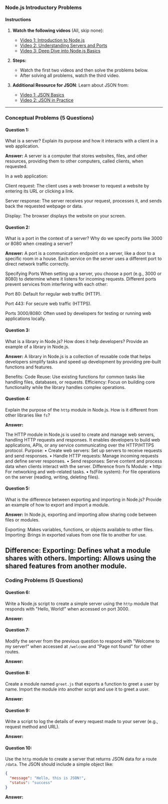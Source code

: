 ### Node.js Introductory Problems

#### **Instructions**

1. **Watch the following videos** (All, skip none):
   - [Video 1: Introduction to Node.js](https://www.youtube.com/watch?v=q-xS25lsN3I)
   - [Video 2: Understanding Servers and Ports](https://www.youtube.com/watch?v=ENrzD9HAZK4)
   - [Video 3: Deep Dive into Node.js Basics](https://youtu.be/TlB_eWDSMt4?si=QR1t8e-3fEBeUdQz)

2. **Steps:**
   - Watch the first two videos and then solve the problems below.
   - After solving all problems, watch the third video.

3. **Additional Resource for JSON**: Learn about JSON from:
   - [Video 1: JSON Basics](https://youtu.be/iiADhChRriM?si=cNOLYXMWe68leplG)
   - [Video 2: JSON in Practice](https://youtu.be/Co1sJkaI1nM?si=ggW2g50TAGjO5Nww)

---

### Conceptual Problems (5 Questions)

#### **Question 1:**
What is a server? Explain its purpose and how it interacts with a client in a web application.

**Answer:**
A server is a computer that stores websites, files, and other resources, providing them to other computers, called clients, when requested.

In a web application:

Client request: The client uses a web browser to request a website by entering its URL or clicking a link.

Server response: The server receives your request, processes it, and sends back the requested webpage or data.

Display: The browser displays the website on your screen.

#### **Question 2:**
What is a port in the context of a server? Why do we specify ports like 3000 or 8080 when creating a server?

**Answer:**
A port is a communication endpoint on a server, like a door to a specific room in a house. Each service on the server uses a different port to direct network traffic correctly.

Specifying Ports
When setting up a server, you choose a port (e.g., 3000 or 8080) to determine where it listens for incoming requests. Different ports prevent services from interfering with each other:

Port 80: Default for regular web traffic (HTTP).

Port 443: For secure web traffic (HTTPS).

Ports 3000/8080: Often used by developers for testing or running web applications locally.

#### **Question 3:**
What is a library in Node.js? How does it help developers? Provide an example of a library in Node.js.

**Answer:**
A library in Node.js is a collection of reusable code that helps developers simplify tasks and speed up development by providing pre-built functions and features.

Benefits:
Code Reuse: Use existing functions for common tasks like handling files, databases, or requests.
Efficiency: Focus on building core functionality while the library handles complex operations.

#### **Question 4:**
Explain the purpose of the `http` module in Node.js. How is it different from other libraries like `fs`?

**Answer:**

The HTTP module in Node.js is used to create and manage web servers, handling HTTP requests and responses. It enables developers to build web applications, APIs, or any service communicating over the HTTP/HTTPS protocol.
Purpose:
•	Create web servers: Set up servers to receive requests and send responses.
•	Handle HTTP requests: Manage incoming requests and define server responses.
•	Send responses: Serve content and process data when clients interact with the server.
Difference from fs Module:
•	http: For networking and web-related tasks.
•	fs(File system): For file operations on the server (reading, writing, deleting files).


#### **Question 5:**
What is the difference between exporting and importing in Node.js? Provide an example of how to export and import a module.

**Answer:**
In Node.js, exporting and importing allow sharing code between files or modules.

Exporting: Makes variables, functions, or objects available to other files.
Importing: Brings in exported values from one file to another for use.

Difference:
Exporting: Defines what a module shares with others.
Importing: Allows using the shared features from another module.
---

### Coding Problems (5 Questions)

#### **Question 6:**
Write a Node.js script to create a simple server using the `http` module that responds with "Hello, World!" when accessed on port 3000.

**Answer:**

#### **Question 7:**
Modify the server from the previous question to respond with "Welcome to my server!" when accessed at `/welcome` and "Page not found" for other routes.

**Answer:**

#### **Question 8:**
Create a module named `greet.js` that exports a function to greet a user by name. Import the module into another script and use it to greet a user.

**Answer:**

#### **Question 9:**
Write a script to log the details of every request made to your server (e.g., request method and URL).

**Answer:**

#### **Question 10:**
Use the `http` module to create a server that returns JSON data for a route `/data`. The JSON should include a simple object like:
```json
{
  "message": "Hello, this is JSON!",
  "status": "success"
}
```

**Answer:**
